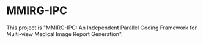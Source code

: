 # MMIRG-IPC
This project is "MMIRG-IPC: An Independent Parallel Coding Framework for Multi-view Medical Image Report Generation".
